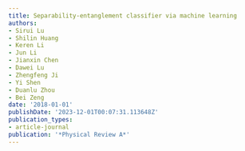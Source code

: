 ```yaml
---
title: Separability-entanglement classifier via machine learning
authors:
- Sirui Lu
- Shilin Huang
- Keren Li
- Jun Li
- Jianxin Chen
- Dawei Lu
- Zhengfeng Ji
- Yi Shen
- Duanlu Zhou
- Bei Zeng
date: '2018-01-01'
publishDate: '2023-12-01T00:07:31.113648Z'
publication_types:
- article-journal
publication: '*Physical Review A*'
---
```

